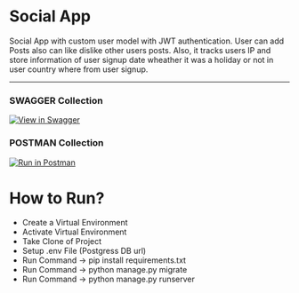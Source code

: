 # Social App
Social App with custom user model with JWT authentication. User can add Posts also can like dislike other users posts. Also, it tracks users IP and store information of user signup date wheather it was a holiday or not in user country where from user signup.
<hr>

### SWAGGER Collection
[![View in Swagger](http://jessemillar.github.io/view-in-swagger-button/button.svg)](http://petstore.swagger.io/?url=...)


### POSTMAN Collection
[![Run in Postman](https://run.pstmn.io/button.svg)](https://documenter.getpostman.com/view/26126281/2s93zGzdrF)

# How to Run?
- Create a Virtual Environment
- Activate Virtual Environment
- Take Clone of Project
- Setup .env File (Postgress DB url)
- Run Command -> pip install requirements.txt
- Run Command -> python manage.py migrate
- Run Command -> python manage.py runserver
